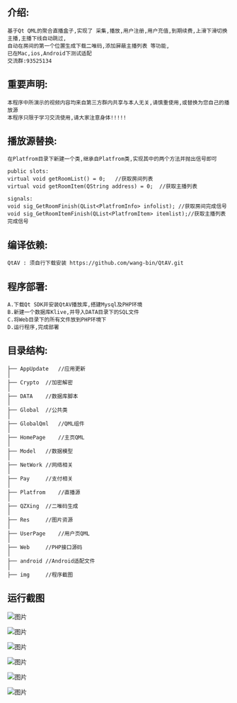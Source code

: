 ## 介绍:
	基于Qt QML的聚合直播盒子,实现了 采集,播放,用户注册,用户充值,到期续费,上滑下滑切换主播,主播下线自动跳过,
	自动在房间的第一个位置生成下载二唯码,添加屏蔽主播列表 等功能,
	已在Mac,ios,Android下测试适配
	交流群:93525134

## 重要声明:
	本程序中所演示的视频内容均来自第三方群内共享与本人无关,请慎重使用,或替换为您自己的播放源
	本程序只限于学习交流使用,请大家注意身体!!!!!
  
## 播放源替换:
	在Platfrom目录下新建一个类,继承自Platfrom类,实现其中的两个方法并抛出信号即可
	
	public slots:
	virtual void getRoomList() = 0;   //获取房间列表
	virtual void getRoomItem(QString address) = 0;  //获取主播列表
	
	signals:
	void sig_GetRoomFinish(QList<PlatfromInfo> infolist); //获取房间完成信号
	void sig_GetRoomItemFinish(QList<PlatfromItem> itemlist);//获取主播列表完成信号
	
	
	
## 编译依赖:
	QtAV : 须自行下载安装 https://github.com/wang-bin/QtAV.git
	
## 程序部署:
	A.下载Qt SDK并安装QtAV播放库,搭建Mysql及PHP环境
	B.新建一个数据库Klive,并导入DATA目录下的SQL文件
	C.将Web目录下的所有文件放到PHP环境下
	D.运行程序,完成部署
	
## 目录结构:
	├── AppUpdate   //应用更新
	│
	├── Crypto	//加密解密
	│
	├── DATA	//数据库脚本
	│
	├── Global	//公共类
	│
	├── GlobalQml	//QML组件
	│
	├── HomePage	//主页QML
	│
	├── Model	//数据模型
	│
	├── NetWork	//网络相关
	│
	├── Pay		//支付相关
	│
	├── Platfrom	//直播源
	│
	├── QZXing	//二唯码生成
	│
	├── Res		//图片资源
	│
	├── UserPage	//用户页QML
	│
	├── Web		//PHP接口源码
	│
	├── android	//Android适配文件
	│
	├── img		//程序截图
	
	
## 运行截图

![图片](https://github.com/32ns/KLive/blob/master/img/1.jpg)

![图片](https://github.com/32ns/KLive/blob/master/img/2.jpg)

![图片](https://github.com/32ns/KLive/blob/master/img/3.jpg)

![图片](https://github.com/32ns/KLive/blob/master/img/4.jpg)

![图片](https://github.com/32ns/KLive/blob/master/img/5.jpg)

![图片](https://github.com/32ns/KLive/blob/master/img/6.jpg)

